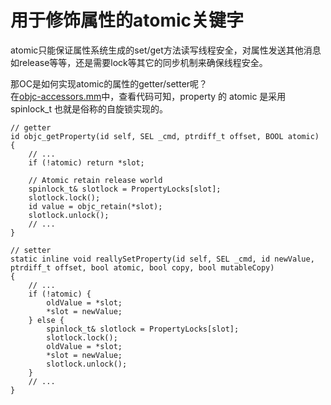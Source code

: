 # 用于修饰属性的atomic关键字

atomic只能保证属性系统生成的set/get方法读写线程安全，对属性发送其他消息如release等等，还是需要lock等其它的同步机制来确保线程安全。

那OC是如何实现atomic的属性的getter/setter呢？  
在[objc-accessors.mm](https://opensource.apple.com/source/objc4/objc4-709/runtime/objc-accessors.mm.auto.html)中，查看代码可知，property 的 atomic 是采用 spinlock_t 也就是俗称的自旋锁实现的。  

```
// getter
id objc_getProperty(id self, SEL _cmd, ptrdiff_t offset, BOOL atomic) {
    // ...
    if (!atomic) return *slot;

    // Atomic retain release world
    spinlock_t& slotlock = PropertyLocks[slot];
    slotlock.lock();
    id value = objc_retain(*slot);
    slotlock.unlock();
    // ...
}

// setter
static inline void reallySetProperty(id self, SEL _cmd, id newValue, ptrdiff_t offset, bool atomic, bool copy, bool mutableCopy)
{
    // ...
    if (!atomic) {
        oldValue = *slot;
        *slot = newValue;
    } else {
        spinlock_t& slotlock = PropertyLocks[slot];
        slotlock.lock();
        oldValue = *slot;
        *slot = newValue;        
        slotlock.unlock();
    }
    // ...
}
```
